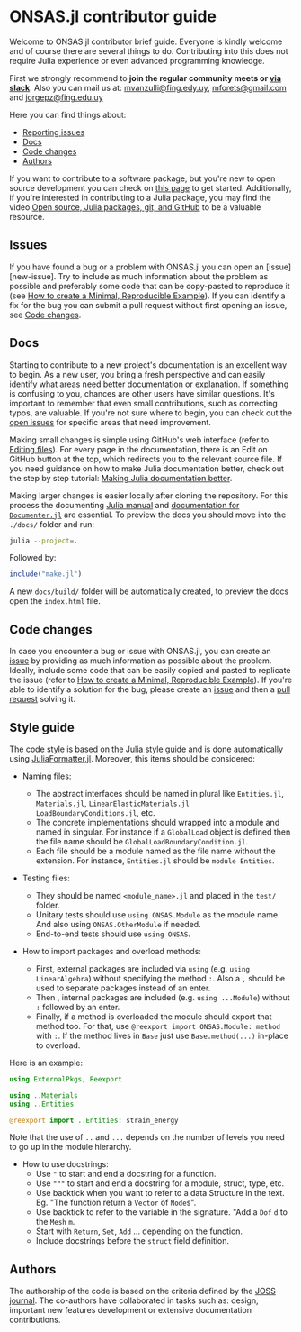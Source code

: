 # ONSAS.jl contributor guide

Welcome to ONSAS.jl contributor brief guide. Everyone is kindly welcome and of  course there are several things to do. Contributing into this does not require Julia experience or even advanced programming knowledge.

First we strongly recommend to **join the regular community meets or [via slack][slack-link]**. Also you can mail us at: [mvanzulli@fing.edy.uy][mailto-mvanzulli], [mforets@gmail.com][mailto-mforets] and [jorgepz@fing.edu.uy][mailto-jorgepz]

Here you can find things about:

 - [Reporting issues](#issues)
 - [Docs](#docs)
 - [Code changes](#code-changes)
 - [Authors](#authors)

If you want to contribute to a software package, but you're new to open source development you can check on [this page][contributing] to get started. Additionally, if you're interested in contributing to a Julia package, you may find the video [Open source, Julia packages, git, and GitHub][tim-git] to be a valuable resource. 

## Issues

If you have found a bug or a problem with ONSAS.jl you can open an [issue][new-issue]. Try to include as much information about the problem as possible and preferably some code that can be copy-pasted to reproduce it (see [How to create a Minimal, Reproducible Example][create-rep-example]). If you can identify a fix for the bug you can submit a pull request without first opening an issue, see [Code changes](#code-changes).

## Docs

Starting to contribute to a new project's documentation is an excellent way to begin. As a new user, you bring a fresh perspective and can easily identify what areas need better documentation or explanation. If something is confusing to you, chances are other users have similar questions. It's important to remember that even small contributions, such as correcting typos, are valuable. If you're not sure where to begin, you can check out the [open issues][open-issues] for specific areas that need improvement.

Making small changes is simple using GitHub's web interface (refer to [Editing files][gh-edit-files]). For every page in the documentation, there is an Edit on GitHub button at the top, which redirects you to the relevant source file. If you need guidance on how to make Julia documentation better, check out the step by step tutorial: [Making Julia documentation better][tim-doc]. 

Making larger changes is easier locally after cloning the repository. For this process the documenting [Julia manual][julia-doc] and [documentation for `Documenter.jl`][documenter] are essential. To preview the docs you should move into the `./docs/` folder and run: 

```bash
julia --project=.
```

Followed by:

```julia
include("make.jl")
```

A new `docs/build/` folder will be automatically created, to preview the docs open the `index.html` file. 

## Code changes

In case you encounter a bug or issue with ONSAS.jl, you can create an [issue][open-issues] by providing as much information as possible about the problem. Ideally, include some code that can be easily copied and pasted to replicate the issue (refer to [How to create a Minimal, Reproducible Example][create-rep-example]). If you're able to identify a solution for the bug, please create an [issue][open-issues] and then a [pull request][open-pull-request] solving it.  

## Style guide 

The code style is based on the [Julia style guide](https://docs.julialang.org/en/v1/manual/style-guide/) and is done automatically using [JuliaFormatter.jl](https://github.com/domluna/JuliaFormatter.jl). Moreover, this items should be considered:

* Naming files:
    * The abstract interfaces should be named in plural like `Entities.jl`, `Materials.jl`, `LinearElasticMaterials.jl` `LoadBoundaryConditions.jl`, etc.
    * The concrete implementations should wrapped into a module and  named in singular. For instance if a `GlobalLoad` object is defined then the file name should be `GlobalLoadBoundaryCondition.jl`.
    * Each file should be a module named as the file name without the extension. For instance, `Entities.jl` should be `module Entities`.

* Testing files:
    * They should be named `<module_name>.jl` and placed in the `test/` folder.
    * Unitary tests should use `using ONSAS.Module` as the module name. And also using `ONSAS.OtherModule` if needed.
    * End-to-end tests should use `using ONSAS`.

* How to import packages and overload methods: 
    * First, external packages are included via `using` (e.g. `using LinearAlgebra`) without specifying the method `:`. Also a `,` should be used to separate packages instead of an enter.
    * Then , internal packages are included (e.g. `using ...Module`) without `:` followed by an enter.
    * Finally, if a method is overloaded the module should export that method too. For that, use `@reexport import ONSAS.Module: method` with `:`. If the method lives in `Base` just use `Base.method(...)` in-place to overload.

Here is an example:

```julia
using ExternalPkgs, Reexport

using ..Materials
using ..Entities

@reexport import ..Entities: strain_energy
```
Note that the use of `..` and `...` depends on the number of levels you need to go up in the module hierarchy.

* How to use docstrings: 
    * Use `"` to start and end a docstring for a function.
    * Use `"""` to start and end a docstring for a module, struct, type, etc.
    * Use backtick when you want to refer to a data Structure in the text. Eg. "The function return a `Vector` of `Node`s".
    * Use backtick to refer to the variable in the signature. "Add a `Dof` `d` to the `Mesh` `m`. 
    * Start with `Return`, `Set`, `Add` ... depending on the function.
    * Include docstrings before the `struct` field definition.

## Authors 

The authorship of the code is based on the criteria defined by the [JOSS journal][joss]. The co-authors have collaborated in tasks such as: design, important new features development or extensive documentation contributions.


[documenter]: https://juliadocs.github.io/Documenter.jl/
[tim-git]: https://youtu.be/cquJ9kPkwR8
[tim-doc]: https://youtu.be/ZpH1ry8qqfw
[gh-edit-files]: https://docs.github.com/en/repositories/working-with-files/managing-files/editing-files#editing-files-in-another-users-repository
[contributing]: https://contributing.md/
[open-issues]: https://github.com/ONSAS/ONSAS.jl/issues/new
[open-pull-request]: https://github.com/ONSAS/ONSAS.jl/compare
[create-rep-example]: https://stackoverflow.com/help/minimal-reproducible-example
[julia-doc]: https://docs.julialang.org/en/v1/manual/documentation/
[mailto-jorgepz]: mailto:jorgepz@fing.edu.uy
[mailto-mvanzulli]: mailto:mvanzulli@fing.edu.uy
[mailto-mforets]: mailto:mforets@gmail.com
[slack-link]: https://app.slack.com/client/T04QWNG5T2Q/C04R6TMDV0R
[joss]: https://joss.theoj.org/
